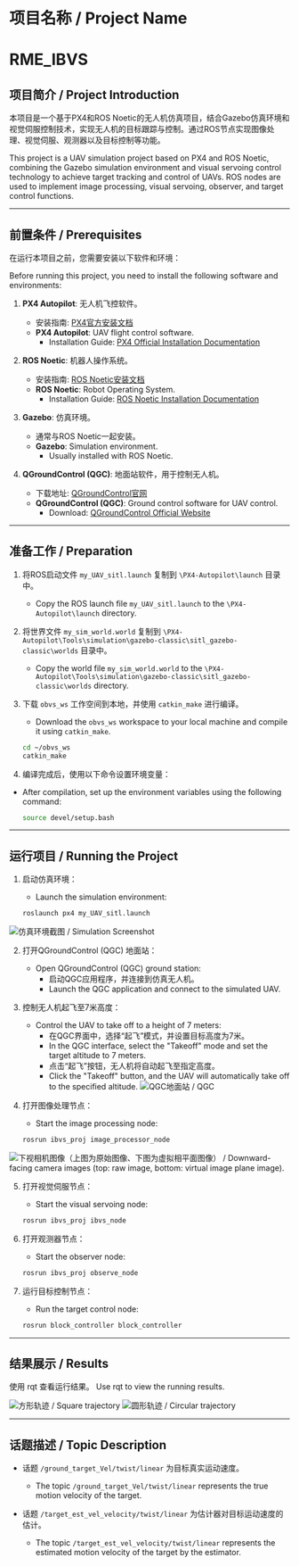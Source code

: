

# 项目名称 / Project Name
# RME_IBVS

## 项目简介 / Project Introduction

本项目是一个基于PX4和ROS Noetic的无人机仿真项目，结合Gazebo仿真环境和视觉伺服控制技术，实现无人机的目标跟踪与控制。通过ROS节点实现图像处理、视觉伺服、观测器以及目标控制等功能。

This project is a UAV simulation project based on PX4 and ROS Noetic, combining the Gazebo simulation environment and visual servoing control technology to achieve target tracking and control of UAVs. ROS nodes are used to implement image processing, visual servoing, observer, and target control functions.

---

## 前置条件 / Prerequisites

在运行本项目之前，您需要安装以下软件和环境：

Before running this project, you need to install the following software and environments:

1. **PX4 Autopilot**: 无人机飞控软件。
   - 安装指南: [PX4官方安装文档](https://docs.px4.io/main/en/dev_setup/dev_env.html)
   - **PX4 Autopilot**: UAV flight control software.
     - Installation Guide: [PX4 Official Installation Documentation](https://docs.px4.io/main/en/dev_setup/dev_env.html)

2. **ROS Noetic**: 机器人操作系统。
   - 安装指南: [ROS Noetic安装文档](http://wiki.ros.org/noetic/Installation)
   - **ROS Noetic**: Robot Operating System.
     - Installation Guide: [ROS Noetic Installation Documentation](http://wiki.ros.org/noetic/Installation)

3. **Gazebo**: 仿真环境。
   - 通常与ROS Noetic一起安装。
   - **Gazebo**: Simulation environment.
     - Usually installed with ROS Noetic.
    
4. **QGroundControl (QGC)**: 地面站软件，用于控制无人机。
   - 下载地址: [QGroundControl官网](https://qgroundcontrol.com/)
   - **QGroundControl (QGC)**: Ground control software for UAV control.
     - Download: [QGroundControl Official Website](https://qgroundcontrol.com/)

---

## 准备工作 / Preparation

1. 将ROS启动文件 `my_UAV_sitl.launch` 复制到 `\PX4-Autopilot\launch` 目录中。
   - Copy the ROS launch file `my_UAV_sitl.launch` to the `\PX4-Autopilot\launch` directory.

2. 将世界文件 `my_sim_world.world` 复制到 `\PX4-Autopilot\Tools\simulation\gazebo-classic\sitl_gazebo-classic\worlds` 目录中。
   - Copy the world file `my_sim_world.world` to the `\PX4-Autopilot\Tools\simulation\gazebo-classic\sitl_gazebo-classic\worlds` directory.

3. 下载 `obvs_ws` 工作空间到本地，并使用 `catkin_make` 进行编译。
   - Download the `obvs_ws` workspace to your local machine and compile it using `catkin_make`.

   ```bash
   cd ~/obvs_ws
   catkin_make
   
4. 编译完成后，使用以下命令设置环境变量：
  - After compilation, set up the environment variables using the following command:
    
    ```bash
    source devel/setup.bash

---
## 运行项目 / Running the Project

1. 启动仿真环境：
   - Launch the simulation environment:

   ```bash
   roslaunch px4 my_UAV_sitl.launch

![仿真环境截图 / Simulation Screenshot](./pic/1.jpg)

2. 打开QGroundControl (QGC) 地面站：
   - Open QGroundControl (QGC) ground station:
     - 启动QGC应用程序，并连接到仿真无人机。
     - Launch the QGC application and connect to the simulated UAV.

3. 控制无人机起飞至7米高度：
   - Control the UAV to take off to a height of 7 meters:
     - 在QGC界面中，选择“起飞”模式，并设置目标高度为7米。
     - In the QGC interface, select the "Takeoff" mode and set the target altitude to 7 meters.
     - 点击“起飞”按钮，无人机将自动起飞至指定高度。
     - Click the "Takeoff" button, and the UAV will automatically take off to the specified altitude.
![QGC地面站 / QGC](./pic/2.jpg)

4. 打开图像处理节点：
   - Start the image processing node:

   ```bash
   rosrun ibvs_proj image_processor_node
   
![下视相机图像（上图为原始图像、下图为虚拟相平面图像） / Downward-facing camera images (top: raw image, bottom: virtual image plane image).](./pic/3.jpg)

5. 打开视觉伺服节点：
   - Start the visual servoing node:

   ```bash
   rosrun ibvs_proj ibvs_node

6. 打开观测器节点：
   - Start the observer node:

   ```bash
   rosrun ibvs_proj observe_node

7. 运行目标控制节点：
   - Run the target control node:
   ```bash
   rosrun block_controller block_controller
---
## 结果展示 / Results
使用 rqt 查看运行结果。
Use rqt to view the running results.

![方形轨迹 / Square trajectory](./pic/4.gif)
![圆形轨迹 / Circular trajectory](./pic/5.gif)

---
## 话题描述 / Topic Description

- 话题 `/ground_target_Vel/twist/linear` 为目标真实运动速度。
  - The topic `/ground_target_Vel/twist/linear` represents the true motion velocity of the target.

- 话题 `/target_est_vel_velocity/twist/linear` 为估计器对目标运动速度的估计。
  - The topic `/target_est_vel_velocity/twist/linear` represents the estimated motion velocity of the target by the estimator.
